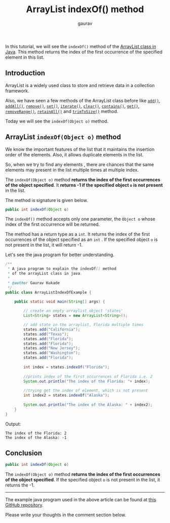 ﻿---  
layout: post  
title: "ArrayList indexOf() method"  
author: gaurav  
categories: [Collections, ArrayList]
toc: true  
description: "In this tutorial, we will see the  indexOf() method of the Arraylist class in Java."  
---
In this tutorial, we will see the `indexOf()` method of the  [ArrayList class in Java](https://coderolls.com/arraylist-in-java/). This method returns the index of the first occurrence of the specified element in this list.

## Introduction  
ArrayList is a widely used class to store and retrieve data in a collection framework.

Also, we have seen a few methods of the ArrayList class before like [`add()`](https://coderolls.com/add-element-in-arraylist/), [`addAll()`](http://https://coderolls.com/arraylist-addall-method-in-java/), [`remove()`](https://coderolls.com/remove-element-from-arraylist/), [`set()`](https://coderolls.com/change-element-in-arraylist/), [`iterate()`](https://coderolls.com/iterating-the-arraylist-in-java/), [`clear()`](https://coderolls.com/arraylist-clear-method-in-java/),  [`contains()`](https://coderolls.com/arraylist-contains-method), [`get()`](https://coderolls.com/arraylist-get-method), [`removeRange()`](https://coderolls.com/arraylist-removerange-method), [`retainAll()`](https://coderolls.com/arraylist-retainall-method) and [`trimToSize()`](https://coderolls.com/arraylist-trimtosize-method) method. 

Today we will see the `indexOf(Object o)` method.  
  

## ArrayList `indexOf(Object o)` method  

We know the important features of the list that it maintains the insertion order of the elements. Also, it allows duplicate elements in the list.

So, when we try to find any elements , there are chances that the same elements may present in the list multiple times at multiple index.

The `indexOf(Object o)` method **returns the index of the first occurrences of the object specified**. It **returns -1 if the specified object `o` is not present** in the list.

The method is signature is given below.

```java
public int indexOf(Object o)
```
The `indexOf()` method accepts only one parameter, the `Object o` whose index of the first occurrence will be returned.

The method has a return type as a `int`. It returns the index of the first occurrences of the object specified as an `int` . If the specified object `o` is not present in the list, it will return -1.

Let's see the java program for better understanding.

```java
/**
 * A java program to explain the indexOf() method
 * of the arrayList class in java.
 * 
 * @author Gaurav Kukade
 */
public class ArrayListIndexOfExample {

	public static void main(String[] args) {
		
		// create an empty arraylist object 'states'
		List<String> states = new ArrayList<String>();

		// add state in the arraylist, Florida multiple times
		states.add("California");
		states.add("Texas");
		states.add("Florida");
		states.add("Florida");
		states.add("New Jersey");
		states.add("Washington");
		states.add("Florida");
		
		int index = states.indexOf("Florida");
		
		//prints index of the first occurrences of Florida i.e. 2
		System.out.println("The index of the Florida: "+ index);
		
		//trying get the index of element, which is not present
		int index2 = states.indexOf("Alaska");
		
		System.out.println("The index of the Alaska: " + index2);
	}
}
```  

Output:  
```
The index of the Florida: 2
The index of the Alaska: -1
```

## Conclusion  

```java
public int indexOf(Object o)
```
The `indexOf(Object o)` method **returns the index of the first occurrences of the object specified**. If the specified object `o` is not present in the list, it returns the -1.

---

The example java program used in the above article can be found at [this GitHub repository](https://github.com/coderolls/blogpost-coding-examples/tree/main/collections/arraylist/arraylist-indexof-method).  

Please write your thoughts in the comment section below.
